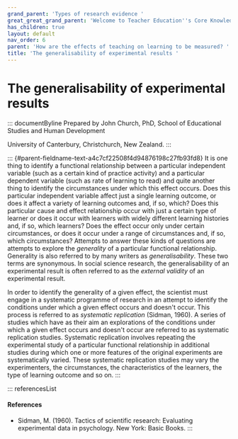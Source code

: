 ```yaml
---
grand_parent: 'Types of research evidence '
great_great_grand_parent: 'Welcome to Teacher Education''s Core Knowledge and Skills.'
has_children: true
layout: default
nav_order: 6
parent: 'How are the effects of teaching on learning to be measured? '
title: 'The generalisability of experimental results '
---
```

# The generalisability of experimental results 


::: documentByline
Prepared by John Church, PhD, School of Educational Studies and Human
Development

University of Canterbury, Christchurch, New Zealand.
:::

::: {#parent-fieldname-text-a4c7cf22508f4d94876198c27fb93fd8}
It is one thing to identify a functional relationship between a
particular independent variable (such as a certain kind of practice
activity) and a particular dependent variable (such as rate of learning
to read) and quite another thing to identify the circumstances under
which this effect occurs. Does this particular independent variable
affect just a single learning outcome, or does it affect a variety of
learning outcomes and, if so, which? Does this particular cause and
effect relationship occur with just a certain type of learner or does it
occur with learners with widely different learning histories and, if so,
which learners? Does the effect occur only under certain circumstances,
or does it occur under a range of circumstances and, if so, which
circumstances? Attempts to answer these kinds of questions are attempts
to explore the *generality* of a particular functional relationship.
Generality is also referred to by many writers as *generalisability*.
These two terms are synonymous. In social science research, the
generalisability of an experimental result is often referred to as the
*external validity* of an experimental result.

In order to identify the generality of a given effect, the scientist
must engage in a systematic programme of research in an attempt to
identify the conditions under which a given effect occurs and doesn't
occur. This process is referred to as *systematic replication* (Sidman,
1960). A series of studies which have as their aim an explorations of
the conditions under which a given effect occurs and doesn't occur are
referred to as systematic replication studies. Systematic replication
involves repeating the experimental study of a particular functional
relationship in additional studies during which one or more features of
the original experiments are systematically varied. These systematic
replication studies may vary the experimenters, the circumstances, the
characteristics of the learners, the type of learning outcome and so on.
:::

::: referencesList
#### References

-   Sidman, M. (1960). Tactics of scientific research: Evaluating
    experimental data in psychology. New York: Basic Books.
:::
